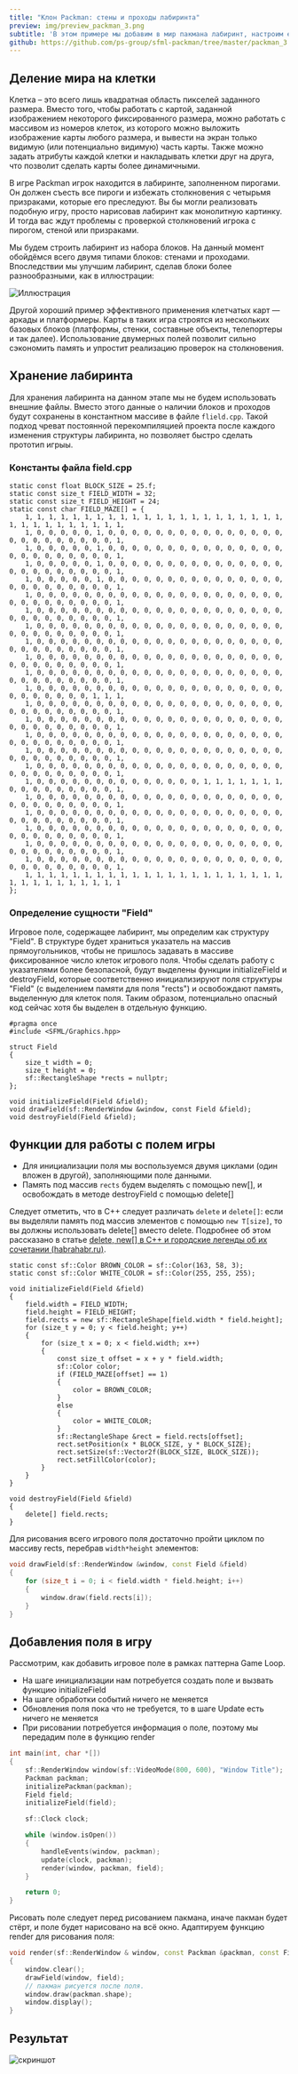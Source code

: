 ```yaml
---
title: "Клон Packman: стены и проходы лабиринта"
preview: img/preview_packman_3.png
subtitle: 'В этом примере мы добавим в мир пакмана лабиринт, настроим его отрисовку, но сталкиваться со стенами лабиринта герой пока что не будет'
github: https://github.com/ps-group/sfml-packman/tree/master/packman_3
---
```


## Деление мира на клетки

Клетка – это всего лишь квадратная область пикселей заданного размера. Вместо того, чтобы работать с картой, заданной изображением некоторого фиксированного размера, можно работать с массивом из номеров клеток, из которого можно выложить изображение карты любого размера, и вывести на экран только видимую (или потенциально видимую) часть карты. Также можно задать атрибуты каждой клетки и накладывать клетки друг на друга, что позволит сделать карты более динамичными.

В игре Packman игрок находится в лабиринте, заполненном пирогами. Он должен съесть все пироги и избежать столкновения с четырьмя призраками, которые его преследуют. Вы бы могли реализовать подобную игру, просто нарисовав лабиринт как монолитную картинку. И тогда вас ждут проблемы с проверкой столкновений игрока с пирогом, стеной или призраками.

Мы будем строить лабиринт из набора блоков. На данный момент обойдёмся всего двумя типами блоков: стенами и проходами. Впоследствии мы улучшим лабиринт, сделав блоки более разнообразными, как в иллюстрации:

![Иллюстрация](img/PacMan.gif)

Другой хороший пример эффективного применения клетчатых карт &mdash; аркады и платформеры. Карты в таких игра строятся из нескольких базовых блоков (платформы, стенки, составные объекты, телепортеры и так далее). Использование двумерных полей позволит сильно сэкономить память и упростит реализацию проверок на столкновения.

## Хранение лабиринта

Для хранения лабиринта на данном этапе мы не будем использовать внешние файлы. Вместо этого данные о наличии блоков и проходов будут сохранены в константном массиве в файле `flield.cpp`. Такой подход чреват постоянной перекомпиляцией проекта после каждого изменения структуры лабиринта, но позволяет быстро сделать прототип игрыы.

### Константы файла field.cpp
```
static const float BLOCK_SIZE = 25.f;
static const size_t FIELD_WIDTH = 32;
static const size_t FIELD_HEIGHT = 24;
static const char FIELD_MAZE[] = {
    1, 1, 1, 1, 1, 1, 1, 1, 1, 1, 1, 1, 1, 1, 1, 1, 1, 1, 1, 1, 1, 1, 1, 1, 1, 1, 1, 1, 1, 1, 1, 1,
    1, 0, 0, 0, 0, 0, 1, 0, 0, 0, 0, 0, 0, 0, 0, 0, 0, 0, 0, 0, 0, 0, 0, 0, 0, 0, 0, 0, 0, 0, 0, 1,
    1, 0, 0, 0, 0, 0, 1, 0, 0, 0, 0, 0, 0, 0, 0, 0, 0, 0, 0, 0, 0, 0, 0, 0, 0, 0, 0, 0, 0, 0, 0, 1,
    1, 0, 0, 0, 0, 0, 1, 0, 0, 0, 0, 0, 0, 0, 0, 0, 0, 0, 0, 0, 0, 0, 0, 0, 0, 0, 0, 0, 0, 0, 0, 1,
    1, 0, 0, 0, 0, 0, 1, 0, 0, 0, 0, 0, 0, 0, 0, 0, 0, 0, 0, 0, 0, 0, 0, 0, 0, 0, 0, 0, 0, 0, 0, 1,
    1, 0, 0, 0, 0, 0, 0, 0, 0, 0, 0, 0, 0, 0, 0, 0, 0, 0, 0, 0, 0, 0, 0, 0, 0, 0, 0, 0, 0, 0, 0, 1,
    1, 0, 0, 0, 0, 0, 0, 0, 0, 0, 0, 0, 0, 0, 0, 0, 0, 0, 0, 0, 0, 0, 0, 0, 0, 0, 0, 0, 0, 0, 0, 1,
    1, 0, 0, 0, 0, 0, 0, 0, 0, 0, 0, 0, 0, 0, 0, 0, 0, 0, 0, 0, 0, 0, 0, 0, 0, 0, 0, 0, 0, 0, 0, 1,
    1, 0, 0, 0, 0, 0, 0, 0, 0, 0, 0, 0, 0, 0, 0, 0, 0, 0, 0, 0, 0, 0, 0, 0, 0, 0, 0, 0, 0, 0, 0, 1,
    1, 0, 0, 0, 0, 0, 0, 0, 0, 0, 0, 0, 0, 0, 0, 0, 0, 0, 0, 0, 0, 0, 0, 0, 0, 0, 0, 0, 0, 0, 0, 1,
    1, 0, 0, 0, 0, 0, 0, 0, 0, 0, 0, 0, 0, 0, 0, 0, 0, 0, 0, 0, 0, 0, 0, 0, 0, 0, 0, 0, 0, 0, 0, 1,
    1, 0, 0, 0, 0, 0, 0, 0, 0, 0, 0, 0, 0, 0, 0, 0, 0, 0, 0, 0, 0, 0, 0, 0, 0, 0, 0, 0, 0, 1, 1, 1,
    1, 0, 0, 0, 0, 0, 0, 0, 0, 0, 0, 0, 0, 0, 0, 0, 0, 0, 0, 0, 0, 0, 0, 0, 0, 0, 0, 0, 0, 0, 0, 1,
    1, 0, 0, 0, 0, 0, 0, 0, 0, 0, 0, 0, 0, 0, 0, 0, 0, 0, 0, 0, 0, 0, 0, 0, 0, 0, 0, 0, 0, 0, 0, 1,
    1, 0, 0, 0, 0, 0, 0, 0, 0, 0, 0, 0, 0, 0, 0, 0, 0, 0, 0, 0, 0, 0, 0, 0, 0, 0, 0, 0, 0, 0, 0, 1,
    1, 0, 0, 0, 0, 0, 0, 0, 0, 0, 0, 0, 0, 0, 0, 0, 0, 0, 0, 0, 0, 0, 0, 0, 0, 0, 0, 0, 0, 0, 0, 1,
    1, 0, 0, 0, 0, 0, 0, 0, 0, 0, 0, 0, 0, 0, 0, 0, 0, 0, 0, 0, 0, 0, 0, 0, 0, 0, 0, 0, 0, 0, 0, 1,
    1, 0, 0, 0, 0, 0, 0, 0, 0, 0, 0, 0, 0, 0, 0, 1, 1, 1, 1, 1, 1, 1, 0, 0, 0, 0, 0, 0, 0, 0, 0, 1,
    1, 0, 0, 0, 0, 0, 0, 0, 0, 0, 0, 0, 0, 0, 0, 0, 0, 0, 0, 0, 0, 0, 0, 0, 0, 0, 0, 0, 0, 0, 0, 1,
    1, 0, 0, 0, 0, 0, 0, 0, 0, 0, 0, 0, 0, 0, 0, 0, 0, 0, 0, 0, 0, 0, 0, 0, 0, 0, 0, 0, 0, 0, 0, 1,
    1, 0, 0, 0, 0, 0, 0, 0, 0, 0, 0, 0, 0, 0, 0, 0, 0, 0, 0, 0, 0, 0, 0, 0, 0, 0, 0, 0, 0, 0, 0, 1,
    1, 0, 0, 0, 0, 0, 0, 0, 0, 0, 0, 0, 0, 0, 0, 0, 0, 0, 0, 0, 0, 0, 0, 0, 0, 0, 0, 0, 0, 0, 0, 1,
    1, 0, 0, 0, 0, 0, 0, 0, 0, 0, 0, 0, 0, 0, 0, 0, 0, 0, 0, 0, 0, 0, 0, 0, 0, 0, 0, 0, 0, 0, 0, 1,
    1, 1, 1, 1, 1, 1, 1, 1, 1, 1, 1, 1, 1, 1, 1, 1, 1, 1, 1, 1, 1, 1, 1, 1, 1, 1, 1, 1, 1, 1, 1, 1
};
```

### Определение сущности "Field"

Игровое поле, содержащее лабиринт, мы определим как структуру "Field". В структуре будет храниться указатель на массив прямоугольников, чтобы не пришлось задавать в массиве фиксированное число клеток игрового поля. Чтобы сделать работу с указателями более безопасной, будут выделены функции initializeField и destroyField, которые соответственно инициализируют поля структуры "Field" (с выделением памяти для поля "rects") и освобождают память, выделенную для клеток поля. Таким образом, потенциально опасный код сейчас хотя бы выделен в отдельную функцию.

```
#pragma once
#include <SFML/Graphics.hpp>

struct Field
{
    size_t width = 0;
    size_t height = 0;
    sf::RectangleShape *rects = nullptr;
};

void initializeField(Field &field);
void drawField(sf::RenderWindow &window, const Field &field);
void destroyField(Field &field);
```

## Функции для работы с полем игры

- Для инициализации поля мы воспользуемся двумя циклами (один вложен в другой), заполняющими поле данными.
- Память под массив `rects` будем выделять с помощью new[], и освобождать в методе destroyField с помощью delete[]

Следует отметить, что в C++ следует различать `delete` и `delete[]`: если вы выделяли память под массив элементов с помощью `new T[size]`, то вы должны использовать delete[] вместо delete. Подробнее об этом рассказано в статье [delete, new[] в C++ и городские легенды об их сочетании (habrahabr.ru)](https://habrahabr.ru/company/abbyy/blog/117208/).

```
static const sf::Color BROWN_COLOR = sf::Color(163, 58, 3);
static const sf::Color WHITE_COLOR = sf::Color(255, 255, 255);

void initializeField(Field &field)
{
    field.width = FIELD_WIDTH;
    field.height = FIELD_HEIGHT;
    field.rects = new sf::RectangleShape[field.width * field.height];
    for (size_t y = 0; y < field.height; y++)
    {
        for (size_t x = 0; x < field.width; x++)
        {
            const size_t offset = x + y * field.width;
            sf::Color color;
            if (FIELD_MAZE[offset] == 1)
            {
                color = BROWN_COLOR;
            }
            else
            {
                color = WHITE_COLOR;
            }
            sf::RectangleShape &rect = field.rects[offset];
            rect.setPosition(x * BLOCK_SIZE, y * BLOCK_SIZE);
            rect.setSize(sf::Vector2f(BLOCK_SIZE, BLOCK_SIZE));
            rect.setFillColor(color);
        }
    }
}

void destroyField(Field &field)
{
    delete[] field.rects;
}
```

Для рисования всего игрового поля достаточно пройти циклом по массиву rects, перебрав `width*height` элементов:

```cpp
void drawField(sf::RenderWindow &window, const Field &field)
{
    for (size_t i = 0; i < field.width * field.height; i++)
    {
        window.draw(field.rects[i]);
    }
}
```

## Добавления поля в игру

Рассмотрим, как добавить игровое поле в рамках паттерна Game Loop.

- На шаге инициализации нам потребуется создать поле и вызвать функцию initializeField
- На шаге обработки событий ничего не меняется
- Обновления поля пока что не требуется, то в шаге Update есть ничего не меняется
- При рисовании потребуется информация о поле, поэтому мы передадим поле в функцию render

```cpp
int main(int, char *[])
{
    sf::RenderWindow window(sf::VideoMode(800, 600), "Window Title");
    Packman packman;
    initializePackman(packman);
    Field field;
    initializeField(field);

    sf::Clock clock;

    while (window.isOpen())
    {
        handleEvents(window, packman);
        update(clock, packman);
        render(window, packman, field);
    }

    return 0;
}
```

Рисовать поле следует перед рисованием пакмана, иначе пакман будет стёрт, и поле будет нарисовано на всё окно. Адаптируем функцию render для рисования поля:

```cpp
void render(sf::RenderWindow & window, const Packman &packman, const Field &field)
{
    window.clear();
    drawField(window, field);
    // пакман рисуется после поля.
    window.draw(packman.shape);
    window.display();
}
```

## Результат

![скриншот](img/preview_packman_3.png)
